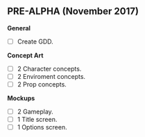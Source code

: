 ## PRE-ALPHA (November 2017)
**General**
- [ ] Create GDD.

**Concept Art**
- [ ] 2 Character concepts.
- [ ] 2 Enviroment concepts.
- [ ] 2 Prop concepts.

**Mockups**
- [ ] 2 Gameplay.
- [ ] 1 Title screen.
- [ ] 1 Options screen.
